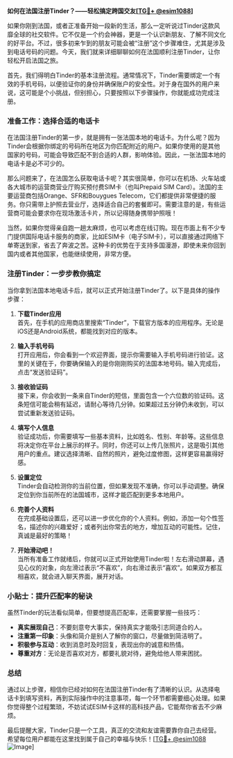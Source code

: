 **如何在法国注册Tinder？——轻松搞定跨国交友[[TG💪+ @esim1088](https://t.me/s/esim1088)]**

如果你刚到法国，或者正准备开始一段新的生活，那么一定听说过Tinder这款风靡全球的社交软件。它不仅是一个约会神器，更是一个认识新朋友、了解不同文化的好平台。不过，很多初来乍到的朋友可能会被“注册”这个步骤难住，尤其是涉及到电话号码的问题。今天，我们就来详细聊聊如何在法国顺利注册Tinder，让你轻松开启法国之旅。

首先，我们得明白Tinder的基本注册流程。通常情况下，Tinder需要绑定一个有效的手机号码，以便验证你的身份并确保账户的安全性。对于身在国外的用户来说，这可能是个小挑战，但别担心，只要按照以下步骤操作，你就能成功完成注册。

### 准备工作：选择合适的电话卡

在法国注册Tinder的第一步，就是拥有一张法国本地的电话卡。为什么呢？因为Tinder会根据你绑定的号码所在地区为你匹配附近的用户。如果你使用的是其他国家的号码，可能会导致匹配不到合适的人群，影响体验。因此，一张法国本地的电话卡是必不可少的。

那么问题来了，在法国怎么获取电话卡呢？其实很简单，你可以在机场、火车站或各大城市的运营商营业厅购买预付费SIM卡（也叫Prepaid SIM Card）。法国的主要运营商包括Orange、SFR和Bouygues Telecom，它们都提供非常便捷的服务。你只需带上护照去营业厅，选择适合自己的套餐即可。需要注意的是，有些运营商可能会要求你在现场激活卡片，所以记得随身携带护照哦！

当然，如果你觉得亲自跑一趟太麻烦，也可以考虑在线订购。现在市面上有不少专门提供国际电话卡服务的商家，比如ESIM卡（电子SIM卡），可以直接通过网络下单寄送到家，省去了奔波之苦。这种卡的优势在于支持多国漫游，即使未来你回到国内或者其他国家，也能继续使用，非常方便。

### 注册Tinder：一步步教你搞定

当你拿到法国本地电话卡后，就可以正式开始注册Tinder了。以下是具体的操作步骤：

1. **下载Tinder应用**  
   首先，在手机的应用商店里搜索“Tinder”，下载官方版本的应用程序。无论是iOS还是Android系统，都能找到对应的版本。

2. **输入手机号码**  
   打开应用后，你会看到一个欢迎界面，提示你需要输入手机号码进行验证。这里的关键在于，你要确保输入的是你刚刚购买的法国本地号码。输入完成后，点击“发送验证码”。

3. **接收验证码**  
   接下来，你会收到一条来自Tinder的短信，里面包含一个六位数的验证码。这条短信可能会稍有延迟，请耐心等待几分钟。如果超过五分钟仍未收到，可以尝试重新发送验证码。

4. **填写个人信息**  
   验证成功后，你需要填写一些基本资料，比如姓名、性别、年龄等。这些信息将决定你在平台上展示的样子。同时，你还可以上传几张照片，这是吸引其他用户的重点。建议选择清晰、自然的照片，避免过度修图，这样更容易赢得好感。

5. **设置定位**  
   Tinder会自动检测你的当前位置，但如果发现不准确，你可以手动调整。确保定位到你当前所在的法国城市，这样才能匹配到更多本地用户。

6. **完善个人资料**  
   在完成基础设置后，还可以进一步优化你的个人资料。例如，添加一句个性签名，描述你的兴趣爱好；或者列出你常去的地方，增加互动的可能性。记住，真诚是最好的策略！

7. **开始滑动吧！**  
   当所有准备工作就绪后，你就可以正式开始使用Tinder啦！左右滑动屏幕，遇见心仪的对象，向左滑过表示“不喜欢”，向右滑过表示“喜欢”。如果双方都互相喜欢，就会进入聊天界面，展开对话。

### 小贴士：提升匹配率的秘诀

虽然Tinder的玩法看似简单，但要想提高匹配率，还需要掌握一些技巧：

- **真实展现自己**：不要刻意夸大事实，保持真实才能吸引志同道合的人。
- **注重第一印象**：头像和简介是别人了解你的窗口，尽量做到简洁明了。
- **积极参与互动**：收到消息时及时回复，表现出你的诚意和热情。
- **尊重对方**：无论是否喜欢对方，都要礼貌对待，避免给他人带来困扰。

### 总结

通过以上步骤，相信你已经对如何在法国注册Tinder有了清晰的认识。从选择电话卡到填写资料，再到实际操作中的注意事项，每一个环节都需要细心处理。如果你觉得整个过程繁琐，不妨试试ESIM卡这样的高科技产品，它能帮你省去不少麻烦。

最后提醒大家，Tinder只是一个工具，真正的交流和友谊需要靠你自己去经营。希望每位用户都能在这里找到属于自己的幸福与快乐！[[TG💪+ @esim1088](https://t.me/s/esim1088) ![Image](https://i.postimg.cc/4NQfJmqS/Snipaste-2025-05-13-00-14-12.png)]